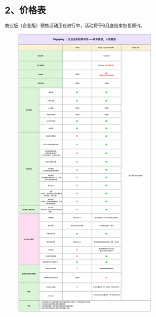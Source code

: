 # 2、价格表

商业版（企业版）预售活动正在进行中，活动将于6月底结束恢复原价。

<figure><img src="../.gitbook/assets/image.png" alt=""><figcaption></figcaption></figure>
